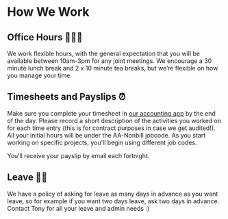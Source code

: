 # How We Work 

## Office Hours 👷🏽‍♀️

We work flexible hours, with the general expectation that you will be available between 10am-3pm for any joint meetings. 
We encourage a 30 minute lunch break and 2 x 10 minute tea breaks, but we’re flexible on how you manage your time. 


## Timesheets and Payslips ⏰

Make sure you complete your timesheet in [our accounting app](https://accounts.msupply.org:6710) by the end of the day. 
Please record a short description of the activities you worked on for each time entry (this is for contract purposes in case we get audited!). 
All your initial hours will be under the AA-Nonbill jobcode. As you start working on specific projects, you'll begin using different job codes. 

You’ll receive your payslip by email each fortnight.


## Leave 🏄‍♀️

We have a policy of asking for leave as many days in advance as you want leave, so for example if you want two days leave, ask two days in advance. Contact Tony for all your leave and admin needs :) 